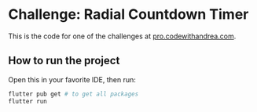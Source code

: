 # Challenge: Radial Countdown Timer

This is the code for one of the challenges at [pro.codewithandrea.com](https://pro.codewithandrea.com/).

## How to run the project

Open this in your favorite IDE, then run:

```zsh
flutter pub get # to get all packages
flutter run
```
